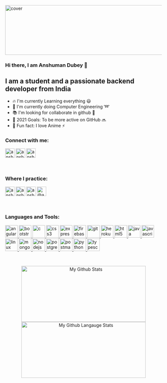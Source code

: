 <img alt="cover" src="https://raw.githubusercontent.com/AnshumanDubey1999/AnshumanDubey1999/master/title.gif" height="160px" width="1400px" />

###  Hi there, I am Anshuman Dubey :wave:
## I am a student and a passionate backend developer from India

- :fire: I'm currently Learning everything :smiley:
- :school_satchel: I'm currently doing Computer Engineering :loop:
- :books: I'm looking for collaborate in github :green_book:
- :rocket: 2021 Goals: To be more active on GitHub :soon:
- :raised_hands: Fun fact: I love Anime :zap:

### Connect with me:

<p align="left">

<a href="mailto:anshumandubey2k18@gmail.com" target="blank"><img  src="https://img.shields.io/badge/Gmail-anshumandubey2k18-ea4335?style=for-the-badge&logo=gmail" alt="anshumandubey2k18@gmail.com" height="30"/></a>
<a href="https://linkedin.com/in/anshuman-dubey-b95100171" target="blank"><img  src="https://img.shields.io/badge/LinkedIn-anshuman--dubey--b95100171-0A66C2?style=for-the-badge&logo=linkedin" alt="anshuman-dubey-b95100171" height="30"/></a>
<a href="https://discord.gg/9ybfVkDc" target="blank"><img  src="https://img.shields.io/badge/Discord-anshuman%234424-7289da?style=for-the-badge&logo=discord" alt="anshuman#4424" height="30"/></a>
</p>

<br />

### Where I practice:
<p align="left">
<a href="https://www.codechef.com/users/anshuman_1999" target="blank"><img  src="https://img.shields.io/badge/Codechef-anshuman__1999-5b4638?style=for-the-badge&logo=codechef" alt="anshuman_1999" height="30"/></a>
<a href="https://www.hackerrank.com/anshumandubey99" target="blank"><img  src="https://img.shields.io/badge/HackerRank-anshumandubey99-2ec866?style=for-the-badge&logo=hackerrank" alt="anshumandubey99" height="30"/></a>
<a href="https://codeforces.com/profile/anshumanhere" target="blank"><img  src="https://img.shields.io/badge/Codeforces-anshumanhere-1f8acb?style=for-the-badge&logo=codeforces" alt="anshumanhere" height="30"/></a>
<a href="https://www.hackerearth.com/@anshuman266" target="blank"><img  src="https://img.shields.io/badge/HackerEarth-@anshuman266-2c3454?style=for-the-badge&logo=hackerearth" alt="@anshuman266" height="30"/></a>
	</p>
<br />


### Languages and Tools: 


<p align="center">

  <a href="https://angular.io" target="_blank"> <img src="https://img.shields.io/badge/--0d1117?style=flat-square&logo=angular&logoColor=dd0031" alt="angularjs" height="40"/> </a> 
  <a href="https://getbootstrap.com" target="_blank"> <img src="https://img.shields.io/badge/--0d1117?style=flat-square&logo=bootstrap" alt="bootstrap" height="40"/> </a> 
  <a href="https://www.cprogramming.com/" target="_blank"> <img src="https://img.shields.io/badge/--0d1117?style=flat-square&logo=c" alt="c" height="40"/> </a> 
  <a href="https://www.w3schools.com/css/" target="_blank"> <img src="https://img.shields.io/badge/--0d1117?style=flat-square&logo=css3&logoColor=1572b6" alt="css3"  height="40"/> </a> <a href="https://expressjs.com" target="_blank"> <img src="https://img.shields.io/badge/--0d1117?style=flat-square&logo=express" alt="express"  height="40"/> </a> 
  <a href="https://firebase.google.com/" target="_blank"> <img src="https://img.shields.io/badge/--0d1117?style=flat-square&logo=firebase" alt="firebase"  height="40"/> </a> 
  <a href="https://git-scm.com/" target="_blank"> <img src="https://img.shields.io/badge/--0d1117?style=flat-square&logo=git" alt="git"  height="40"/> </a> 
  <a href="https://heroku.com" target="_blank"> <img src="https://img.shields.io/badge/--0d1117?style=flat-square&logo=heroku&logoColor=430098" alt="heroku"  height="40"/> </a> 
  <a href="https://www.w3.org/html/" target="_blank"> <img src="https://img.shields.io/badge/--0d1117?style=flat-square&logo=html5" alt="html5"  height="40"/> </a> 
  <a href="https://www.java.com" target="_blank"> <img src="https://img.shields.io/badge/--0d1117?style=flat-square&logo=java&logoColor=007396" alt="java"  height="40"/> </a> 
  <a href="https://developer.mozilla.org/en-US/docs/Web/JavaScript" target="_blank"> <img src="https://img.shields.io/badge/--0d1117?style=flat-square&logo=javascript" alt="javascript"  height="40"/> </a> 
  <a href="https://www.linux.org/" target="_blank"> <img src="https://img.shields.io/badge/--0d1117?style=flat-square&logo=linux" alt="linux"  height="40"/> </a> 
  <a href="https://www.mongodb.com/" target="_blank"> <img src="https://img.shields.io/badge/--0d1117?style=flat-square&logo=mongodb" alt="mongodb"  height="40"/> </a> 
  <a href="https://nodejs.org" target="_blank"> <img src="https://img.shields.io/badge/--0d1117?style=flat-square&logo=node.js" alt="nodejs"  height="40"/> </a> 
  <a href="https://www.postgresql.org" target="_blank"> <img src="https://img.shields.io/badge/--0d1117?style=flat-square&logo=postgresql&logoColor=336791" alt="postgresql"  height="40"/> </a> 
  <a href="https://postman.com" target="_blank"> <img src="https://img.shields.io/badge/--0d1117?style=flat-square&logo=postman" alt="postman"  height="40"/> </a> 
  <a href="https://www.python.org" target="_blank"> <img src="https://img.shields.io/badge/--0d1117?style=flat-square&logo=python" alt="python"  height="40"/> </a> 
  <a href="https://www.typescriptlang.org/" target="_blank"> <img src="https://img.shields.io/badge/--0d1117?style=flat-square&logo=typescript" alt="typescript"  height="40"/> </a>
</p>

<br />
<p align = "center">
<img height="180em" width="400px" alt="My Github Stats" src="https://github-readme-stats.vercel.app/api?username=AnshumanDubey1999&count_private=true&show_icons=true&theme=chartreuse-dark&include_all_commits=true&custom_title=My%20GitHub%20Stats&hide_border=true"/>
<img height="180em" width="400px" alt="My Github Langauge Stats" src="https://github-readme-stats.vercel.app/api/top-langs/?username=AnshumanDubey1999&theme=chartreuse-dark&layout=compact&hide=VHDL&hide_border=true" />
</p>
